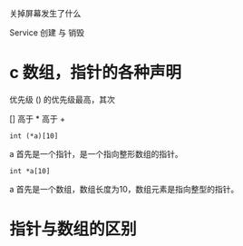 关掉屏幕发生了什么

Service 创建 与 销毁



# c 数组，指针的各种声明

优先级 () 的优先级最高，其次

[] 高于 * 高于 +

    int (*a)[10] 

a 首先是一个指针，是一个指向整形数组的指针。
 
    int *a[10]

a 首先是一个数组，数组长度为10，数组元素是指向整型的指针。

# 指针与数组的区别

